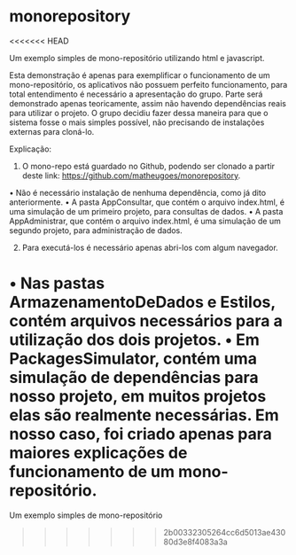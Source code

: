 # monorepository
<<<<<<< HEAD

Um exemplo simples de mono-repositório utilizando html e javascript.

Esta demonstração é apenas para exemplificar o funcionamento de um mono-repositório, os aplicativos não possuem perfeito funcionamento, para total entendimento é necessário a apresentação do grupo. Parte será demonstrado apenas teoricamente, assim não havendo dependências reais para utilizar o projeto. O grupo decidiu fazer dessa maneira para que o sistema fosse o mais simples possível, não precisando de instalações externas para cloná-lo.

Explicação: 
1.	O mono-repo está guardado no Github, podendo ser clonado a partir deste link: https://github.com/matheugoes/monorepository. 

•	Não é necessário instalação de nenhuma dependência, como já dito anteriormente.
•	A pasta AppConsultar, que contém o arquivo index.html, é uma simulação de um primeiro projeto, para consultas de dados. 
•	A pasta AppAdministrar, que contém o arquivo index.html, é uma simulação de um segundo projeto, para administração de dados. 

2.	Para executá-los é necessário apenas abri-los com algum navegador. 

•	Nas pastas ArmazenamentoDeDados e Estilos, contém arquivos necessários para a utilização dos dois projetos.
•	Em PackagesSimulator, contém uma simulação de dependências para nosso projeto, em muitos projetos elas são realmente necessárias. Em nosso caso, foi criado apenas para maiores explicações de funcionamento de um mono-repositório.
=======
Um exemplo simples de mono-repositório
>>>>>>> 2b00332305264cc6d5013ae43080d3e8f4083a3a
